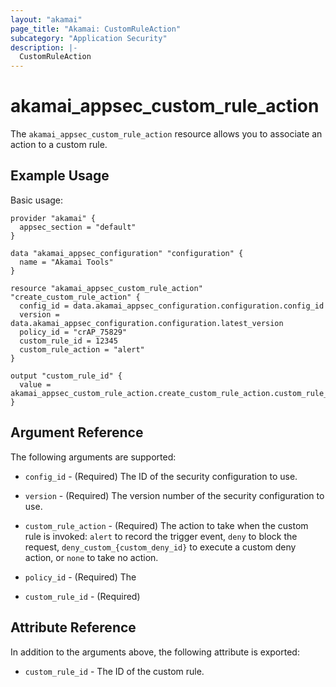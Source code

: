 ```yaml
---
layout: "akamai"
page_title: "Akamai: CustomRuleAction"
subcategory: "Application Security"
description: |-
  CustomRuleAction
---
```


# akamai_appsec_custom_rule_action


The `akamai_appsec_custom_rule_action` resource allows you to associate an action to a custom rule.


## Example Usage

Basic usage:

```hcl
provider "akamai" {
  appsec_section = "default"
}

data "akamai_appsec_configuration" "configuration" {
  name = "Akamai Tools"
}

resource "akamai_appsec_custom_rule_action" "create_custom_rule_action" {
  config_id = data.akamai_appsec_configuration.configuration.config_id
  version = data.akamai_appsec_configuration.configuration.latest_version
  policy_id = "crAP_75829"
  custom_rule_id = 12345
  custom_rule_action = "alert"
}

output "custom_rule_id" {
  value = akamai_appsec_custom_rule_action.create_custom_rule_action.custom_rule_id
}

```

## Argument Reference

The following arguments are supported:

* `config_id` - (Required) The ID of the security configuration to use.

* `version` - (Required) The version number of the security configuration to use.

* `custom_rule_action` - (Required) The action to take when the custom rule is invoked: `alert` to record the trigger event, `deny` to block the request, `deny_custom_{custom_deny_id}` to execute a custom deny action, or `none` to take no action.

* `policy_id` - (Required) The 

* `custom_rule_id` - (Required)

## Attribute Reference

In addition to the arguments above, the following attribute is exported:

* `custom_rule_id` - The ID of the custom rule.

